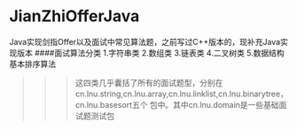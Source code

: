 # JianZhiOfferJava
Java实现剑指Offer以及面试中常见算法题，之前写过C++版本的，现补充Java实现版本
####面试算法分类
1.字符串类
2.数组类
3.链表类
4.二叉树类
5.数据结构基本排序算法
>>>这四类几乎囊括了所有的面试题型，分别在cn.lnu.string,cn.lnu.array,cn.lnu.linklist,cn.lnu.binarytree，cn.lnu.basesort五个
包中。其中cn.lnu.domain是一些基础面试题测试包
